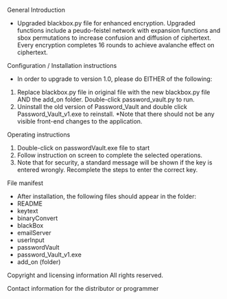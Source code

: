 General Introduction
- Upgraded blackbox.py file for enhanced encryption. Upgraded functions include a peudo-feistel network with expansion functions and sbox permutations to increase confusion and diffusion of ciphertext. Every encryption completes 16 rounds to achieve avalanche effect on ciphertext.

Configuration / Installation instructions
- In order to upgrade to version 1.0, please do EITHER of the following:
1. Replace blackbox.py file in original file with the new blackbox.py file AND the add_on folder. Double-click password_vault.py to run. 
2. Uninstall the old version of Password_Vault and double click Password_Vault_v1.exe to reinstall.
*Note that there should not be any visible front-end changes to the application.

Operating instructions
1. Double-click on passwordVault.exe file to start
2. Follow instruction on screen to complete the selected operations.
3. Note that for security, a standard message will be shown if the key is entered wrongly. Recomplete the steps to enter the correct key. 

File manifest
- After installation, the following files should appear in the folder:
- README
- keytext
- binaryConvert
- blackBox
- emailServer
- userInput
- passwordVault
- password_Vault_v1.exe
- add_on (folder)

Copyright and licensing information
All rights reserved.

Contact information for the distributor or programmer

